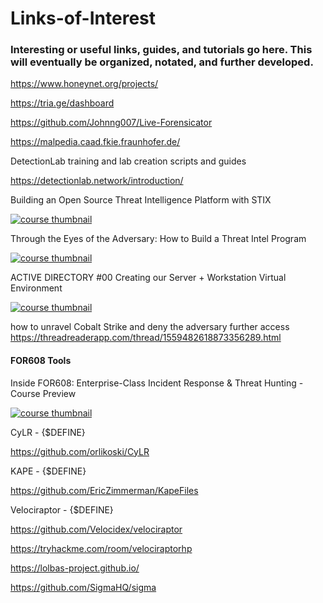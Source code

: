 # Links-of-Interest
### Interesting or useful links, guides, and tutorials go here. This will eventually be organized, notated, and further developed. 


https://www.honeynet.org/projects/ 

https://tria.ge/dashboard

https://github.com/Johnng007/Live-Forensicator

https://malpedia.caad.fkie.fraunhofer.de/

DetectionLab training and lab creation scripts and guides

https://detectionlab.network/introduction/

Building an Open Source Threat Intelligence Platform with STIX

[![course thumbnail](https://img.youtube.com/vi/xuiYorG8-1Q/hqdefault.jpg)](https://www.youtube.com/watch?v=xuiYorG8-1Q)

Through the Eyes of the Adversary: How to Build a Threat Intel Program

[![course thumbnail](https://img.youtube.com/vi/-48H9AOog7g/hqdefault.jpg)](https://www.youtube.com/watch?v=-48H9AOog7g)

ACTIVE DIRECTORY #00 Creating our Server + Workstation Virtual Environment

[![course thumbnail](https://img.youtube.com/vi/pKtDQtsubio/hqdefault.jpg)](https://www.youtube.com/watch?v=pKtDQtsubio)


how to unravel Cobalt Strike and deny the adversary further access
https://threadreaderapp.com/thread/1559482618873356289.html


#### FOR608 Tools

Inside FOR608: Enterprise-Class Incident Response & Threat Hunting - Course Preview

[![course thumbnail](https://img.youtube.com/vi/3hDrPTTGEAU/hqdefault.jpg)](https://www.youtube.com/watch?v=3hDrPTTGEAU)

CyLR - {$DEFINE}

https://github.com/orlikoski/CyLR

KAPE - {$DEFINE}

https://github.com/EricZimmerman/KapeFiles

Velociraptor - {$DEFINE}

https://github.com/Velocidex/velociraptor

https://tryhackme.com/room/velociraptorhp



https://lolbas-project.github.io/

https://github.com/SigmaHQ/sigma


[//]: # (notes: use "- {$DEFINE}" appended to a title to notate the need to come back at a later date and write a small summary of the tool)
